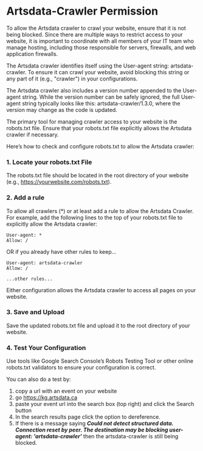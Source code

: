 Artsdata-Crawler Permission
=======================

To allow the Artsdata crawler to crawl your website, ensure that it is not being blocked. Since there are multiple ways to restrict access to your website, it is important to coordinate with all members of your IT team who manage hosting, including those responsible for servers, firewalls, and web application firewalls.

The Artsdata crawler identifies itself using the User-agent string: artsdata-crawler. To ensure it can crawl your website, avoid blocking this string or any part of it (e.g., "crawler") in your configurations.

The Artsdata crawler also includes a version number appended to the User-agent string. While the version number can be safely ignored, the full User-agent string typically looks like this: artsdata-crawler/1.3.0, where the version may change as the code is updated.

The primary tool for managing crawler access to your website is the robots.txt file. Ensure that your robots.txt file explicitly allows the Artsdata crawler if necessary.

Here’s how to check and configure robots.txt to allow the Artsdata crawler:

### 1. Locate your robots.txt File

The robots.txt file should be located in the root directory of your website (e.g., https://yourwebsite.com/robots.txt).

### 2. Add a rule

To allow all crawlers (*) or at least add a rule to allow the Artsdata Crawler. For example, add the following lines to the top of your robots.txt file to explicitly allow the Artsdata crawler:

```
User-agent: *
Allow: /
```
OR if you already have other rules to keep...

```
User-agent: artsdata-crawler
Allow: /

...other rules...
```


Either configuration allows the Artsdata crawler to access all pages on your website.


### 3. Save and Upload

Save the updated robots.txt file and upload it to the root directory of your website.

### 4. Test Your Configuration

Use tools like Google Search Console’s Robots Testing Tool or other online robots.txt validators to ensure your configuration is correct. 

You can also do a test by:

1. copy a url with an event on your website
2. go https://kg.artsdata.ca
3. paste your event url into the search box (top right) and click the Search button
4. In the search results page click the option to dereference.
5. If there is a message saying ***Could not detect structured data. Connection reset by peer. The destination may be blocking user-agent: 'artsdata-crawler'*** then the artsdata-crawler is still being blocked.


